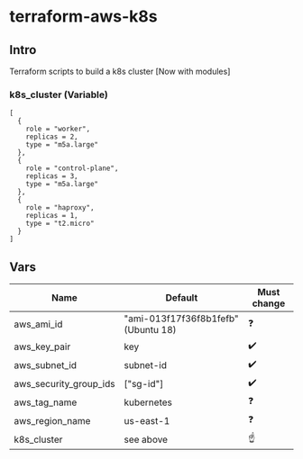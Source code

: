 # terraform-aws-k8s

## Intro

Terraform scripts to build a k8s cluster [Now with modules]

### k8s_cluster (Variable)

```hcl
[
  {
    role = "worker",
    replicas = 2,
    type = "m5a.large"
  },
  {
    role = "control-plane",
    replicas = 3,
    type = "m5a.large"
  },
  {
    role = "haproxy",
    replicas = 1,
    type = "t2.micro"
  }
]
```

## Vars

| Name | Default | Must change |
| --- | --- | --- | 
| aws_ami_id | "ami-013f17f36f8b1fefb" (Ubuntu 18) | ❓ |
| aws_key_pair | key | ✔️ |
| aws_subnet_id | subnet-id | ✔️ |
| aws_security_group_ids| ["sg-id"] | ✔️ |
| aws_tag_name | kubernetes | ❓ |
| aws_region_name | us-east-1 | ❓ |
| k8s_cluster | see above | ☝️ |
